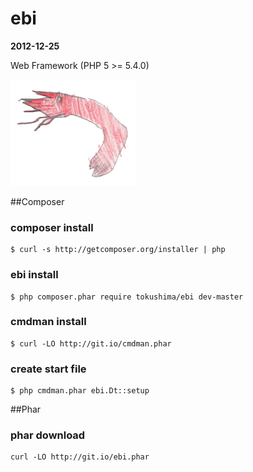 ebi 
====
__2012-12-25__

Web Framework (PHP 5 >= 5.4.0)

![](ebi.png)



##Composer

### composer install

```
$ curl -s http://getcomposer.org/installer | php
```

### ebi install

```
$ php composer.phar require tokushima/ebi dev-master
```


### cmdman install

```
$ curl -LO http://git.io/cmdman.phar
```

### create start file

```
$ php cmdman.phar ebi.Dt::setup
```




##Phar

### phar download

```
curl -LO http://git.io/ebi.phar
```



